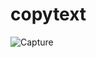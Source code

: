 # copytext
![Capture](https://user-images.githubusercontent.com/63510707/184817641-12fddaff-6618-412a-882d-16d32e39c89f.PNG)
